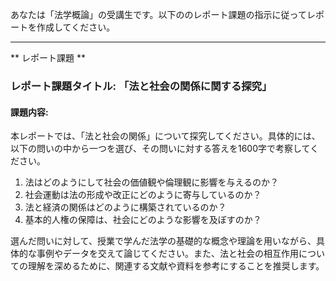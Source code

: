 あなたは「法学概論」の受講生です。以下ののレポート課題の指示に従ってレポートを作成してください。

---------------------------------------
** レポート課題 **

### レポート課題タイトル: 「法と社会の関係に関する探究」

#### 課題内容:
本レポートでは、「法と社会の関係」について探究してください。具体的には、以下の問いの中から一つを選び、その問いに対する答えを1600字で考察してください。

1. 法はどのようにして社会の価値観や倫理観に影響を与えるのか？
2. 社会運動は法の形成や改正にどのように寄与しているのか？
3. 法と経済の関係はどのように構築されているのか？
4. 基本的人権の保障は、社会にどのような影響を及ぼすのか？

選んだ問いに対して、授業で学んだ法学の基礎的な概念や理論を用いながら、具体的な事例やデータを交えて論じてください。また、法と社会の相互作用についての理解を深めるために、関連する文献や資料を参考にすることを推奨します。